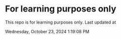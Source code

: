 # For learning purposes only
This repo is for learning purposes only.
Last updated at

Wednesday, October 23, 2024 1:19:08 PM

